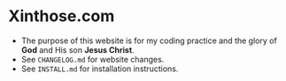 # Xinthose.com

- The purpose of this website is for my coding practice and the glory of **God** and His son **Jesus Christ**.
- See `CHANGELOG.md` for website changes.
- See `INSTALL.md` for installation instructions.
